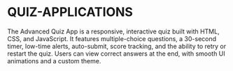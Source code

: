 # QUIZ-APPLICATIONS
The Advanced Quiz App is a responsive, interactive quiz built with HTML, CSS, and JavaScript. It features multiple-choice questions, a 30-second timer, low-time alerts, auto-submit, score tracking, and the ability to retry or restart the quiz. Users can view correct answers at the end, with smooth UI animations and a custom theme.
